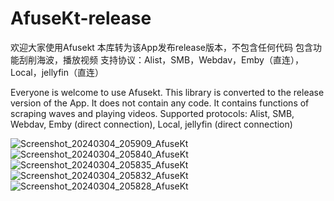 # AfuseKt-release

欢迎大家使用Afusekt
本库转为该App发布release版本，不包含任何代码
包含功能刮削海波，播放视频
支持协议：Alist，SMB，Webdav，Emby（直连），Local，jellyfin（直连）

Everyone is welcome to use Afusekt. This library is converted to the release version of the App. It does not contain any code. It contains functions of scraping waves and playing videos. Supported protocols: Alist, SMB, Webdav, Emby (direct connection), Local, jellyfin (direct connection)



![Screenshot_20240304_205909_AfuseKt](https://github.com/AttemptD/AfuseKt-release/assets/50815957/2f989c12-1cbe-4cc3-bae7-70ee5cbbe815)![Screenshot_20240304_205840_AfuseKt](https://github.com/AttemptD/AfuseKt-release/assets/50815957/e436553d-09b7-4c64-b8fc-98fb509537bd)![Screenshot_20240304_205835_AfuseKt](https://github.com/AttemptD/AfuseKt-release/assets/50815957/00bb2557-1169-4e76-9945-623db6a64899)![Screenshot_20240304_205832_AfuseKt](https://github.com/AttemptD/AfuseKt-release/assets/50815957/55f2dc86-2037-4553-9658-d8a527551d32)![Screenshot_20240304_205828_AfuseKt](https://github.com/AttemptD/AfuseKt-release/assets/50815957/2191c812-0d99-4472-ac4f-dcbe99f7aada)






